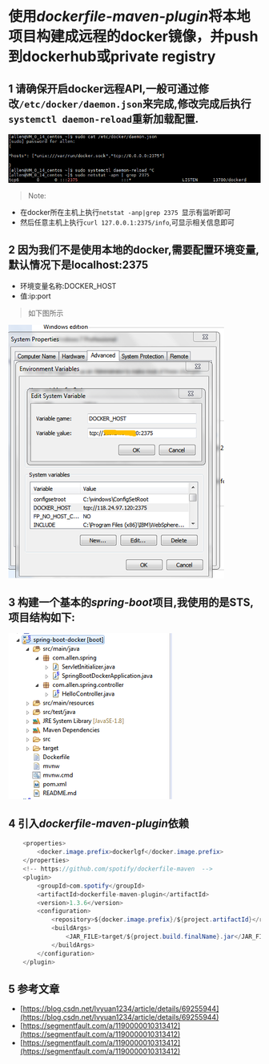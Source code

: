 # 使用*dockerfile-maven-plugin*将本地项目构建成远程的docker镜像，并push到dockerhub或private registry
## 1 请确保开启docker远程API,一般可通过修改`/etc/docker/daemon.json`来完成,修改完成后执行`systemctl daemon-reload`重新加载配置.

![docker_api.png](src/main/webapp/images/docker_api.png)

> Note: 
 * 在docker所在主机上执行`netstat -anp|grep 2375 `显示有监听即可
 * 然后任意主机上执行`curl 127.0.0.1:2375/info`,可显示相关信息即可

## 2 因为我们不是使用本地的docker,需要配置环境变量,默认情况下是localhost:2375
* 环境变量名称:DOCKER_HOST
* 值:ip:port
> 如下图所示

![environment_variables.png](src/main/webapp/images/environment_variables.png)

## 3 构建一个基本的*spring-boot*项目,我使用的是STS,项目结构如下:

![spring-boot_structrue.png](src/main/webapp/images/spring-boot_structure.png)

## 4 引入*dockerfile-maven-plugin*依赖
```java
    <properties>
        <docker.image.prefix>dockerlgf</docker.image.prefix>
    </properties>
    <!-- https://github.com/spotify/dockerfile-maven  -->
    <plugin>
        <groupId>com.spotify</groupId>
        <artifactId>dockerfile-maven-plugin</artifactId>
        <version>1.3.6</version>
        <configuration>
            <repository>${docker.image.prefix}/${project.artifactId}</repository>
            <buildArgs>
                <JAR_FILE>target/${project.build.finalName}.jar</JAR_FILE>
            </buildArgs>
        </configuration>
    </plugin>
```
## 5 参考文章
* [https://blog.csdn.net/lvyuan1234/article/details/69255944](https://blog.csdn.net/lvyuan1234/article/details/69255944)
* [https://segmentfault.com/a/1190000010313412](https://segmentfault.com/a/1190000010313412)
* [https://segmentfault.com/a/1190000010313412](https://segmentfault.com/a/1190000010313412)